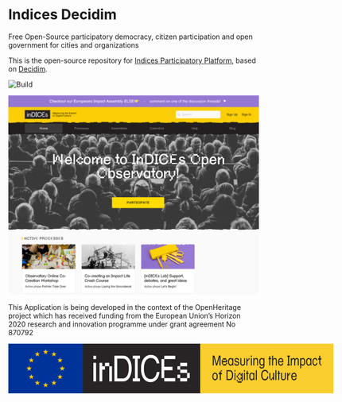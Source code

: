# Indices Decidim

Free Open-Source participatory democracy, citizen participation and open government for cities and organizations

This is the open-source repository for [Indices Participatory Platform](https://participate.indices-culture.eu/), based on [Decidim](https://github.com/decidim/decidim).

![Build](https://github.com/Platoniq/decidim-indices/workflows/Test/badge.svg?branch=master)

![Indices Homepage](app/assets/images/screenshot.jpg)

This Application is being developed in the context of the OpenHeritage project which has received funding from the European Union’s Horizon 2020 research and innovation programme under grant agreement No 870792

<div style="display: flex">
  <img height=100 src="app/packs/images/europe-flag.png"/>
  <img height=100 src="app/packs/images/logo-full.png"/>
</div>
